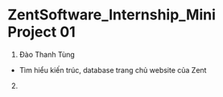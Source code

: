 # ZentSoftware_Internship_Mini Project 01
1. Đào Thanh Tùng
- Tìm hiểu kiến trúc, database trang chủ website của Zent
2.
